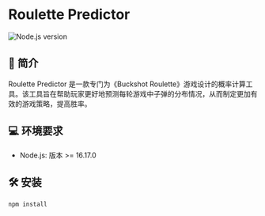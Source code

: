 # Roulette Predictor

![Node.js version](https://img.shields.io/badge/node-%3E%3D%2016.17.0-brightgreen)

## 🎲 简介
Roulette Predictor 是一款专门为《Buckshot Roulette》游戏设计的概率计算工具。该工具旨在帮助玩家更好地预测每轮游戏中子弹的分布情况，从而制定更加有效的游戏策略，提高胜率。

## 💻 环境要求
- Node.js: 版本 >= 16.17.0

## 🛠 安装
```bash
npm install
```
